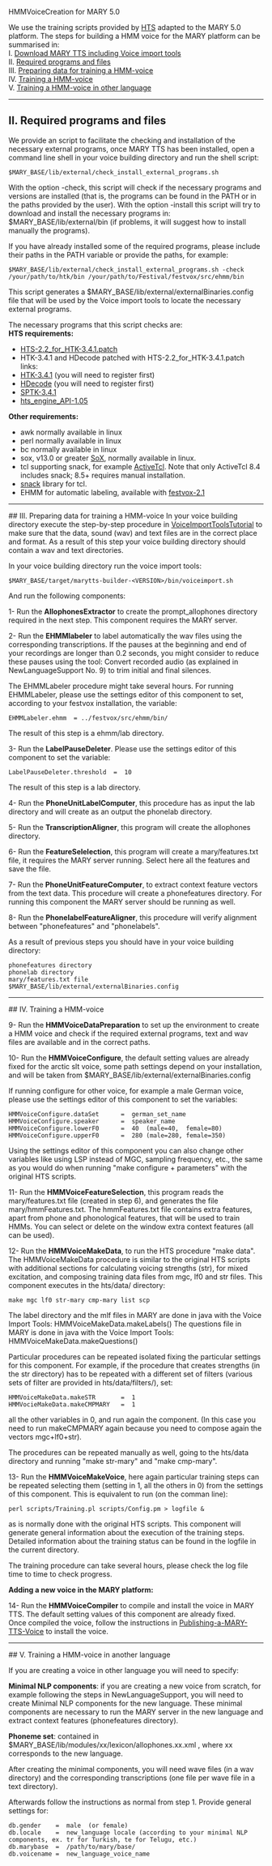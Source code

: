 HMMVoiceCreation for MARY 5.0

We use the training scripts provided by [HTS](http://hts.sp.nitech.ac.jp/) adapted to the MARY 5.0 platform.
The steps for building a HMM voice for the MARY platform can be summarised in:  
I. [Download MARY TTS including Voice import tools](https://github.com/marc1s/marytts#readme)  
II. [Required programs and files](#stepII)  
III. [Preparing data for training a HMM-voice](#stepIII)  
IV. [Training a HMM-voice](#stepIV)  
V. [Training a HMM-voice in other language](#stepV)  

***

## <a name="stepII" /> II. Required programs and files
We provide an script to facilitate the checking and installation of the necessary external programs, once MARY TTS has been installed, open a command line shell in your voice building directory and run the shell script:
 
    $MARY_BASE/lib/external/check_install_external_programs.sh

With the option -check, this script will check if the necessary programs and versions are installed (that is, the programs can be found in the PATH or in the paths provided by the user).
With the option -install this script will try to download and install the necessary programs in: $MARY_BASE/lib/external/bin (if problems, it will suggest how to install manually the programs).

If you have already installed some of the required programs, please include their paths in the PATH variable or provide the paths, for example:

    $MARY_BASE/lib/external/check_install_external_programs.sh -check /your/path/to/htk/bin /your/path/to/Festival/festvox/src/ehmm/bin

This script generates a $MARY_BASE/lib/external/externalBinaries.config file that will be used by the Voice import tools to locate the necessary external programs.

The necessary programs that this script checks are:  
**HTS requirements:**  
* [HTS-2.2_for_HTK-3.4.1.patch ](http://hts.sp.nitech.ac.jp/archives/2.2/HTS-2.2_for_HTK-3.4.1.tar.bz2)  
* HTK-3.4.1 and HDecode patched with HTS-2.2_for_HTK-3.4.1.patch links:  
* [HTK-3.4.1](http://htk.eng.cam.ac.uk/ftp/software/HTK-3.4.1.tar.gz) (you will need to register first)  
* [HDecode](http://htk.eng.cam.ac.uk/prot-docs/hdecode.shtml) (you will need to register first)  
* [SPTK-3.4.1](http://downloads.sourceforge.net/sp-tk/SPTK-3.4.1.tar.gz)  
* [hts_engine_API-1.05](http://downloads.sourceforge.net/hts-engine/hts_engine_API-1.05.tar.gz)  

**Other requirements:**  
* awk normally available in linux  
* perl normally available in linux  
* bc normally available in linux  
* sox, v13.0 or greater [SoX](http://sox.sourceforge.net/), normally available in linux.  
* tcl supporting snack, for example [ActiveTcl](http://www.activestate.com/Products/ActiveTcl/). Note that only ActiveTcl 8.4 includes snack; 8.5+ requires manual installation.  
* [snack](http://www.speech.kth.se/snack/download.html) library for tcl.  
* EHMM for automatic labeling, available with [festvox-2.1](http://festvox.org/download.html)  

***

##<a name="stepIII" /> III. Preparing data for training a HMM-voice
In your voice building directory execute the step-by-step procedure in [VoiceImportToolsTutorial](http://mary.opendfki.de/wiki/VoiceImportToolsTutorial) to make sure that the data, sound (wav) and text files are in the correct place and format. As a result of this step your voice building directory should contain a wav and text directories. 

In your voice building directory run the voice import tools:

    $MARY_BASE/target/marytts-builder-<VERSION>/bin/voiceimport.sh

And run the following components:

1- Run the **AllophonesExtractor** to create the prompt_allophones directory required in the next step. This component requires the MARY server.

2- Run the **EHMMlabeler** to label automatically the wav files using the corresponding transcriptions. If the pauses at the beginning and end of your recordings are longer than 0.2 seconds, you might consider to reduce these pauses using the tool: Convert recorded audio (as explained in NewLanguageSupport No. 9) to trim initial and final silences.

The EHMMLabeler procedure might take several hours. For running EHMMLabeler, please use the settings editor of this component to set, according to your festvox installation, the variable:

    EHMMLabeler.ehmm  = ../festvox/src/ehmm/bin/

The result of this step is a ehmm/lab directory.

3- Run the **LabelPauseDeleter**. Please use the settings editor of this component to set the variable:

    LabelPauseDeleter.threshold  =  10

The result of this step is a lab directory.

4- Run the **PhoneUnitLabelComputer**, this procedure has as input the lab directory and will create as an output the phonelab directory.

5- Run the **TranscriptionAligner**, this program will create the allophones directory.

6- Run the **FeatureSelelection**, this program will create a mary/features.txt file, it requires the MARY server running. Select here all the features and save the file.

7- Run the **PhoneUnitFeatureComputer**, to extract context feature vectors from the text data. This procedure will create a phonefeatures directory. For running this component the MARY server should be running as well.

8- Run the **PhonelabelFeatureAligner**, this procedure will verify alignment between "phonefeatures" and "phonelabels".

As a result of previous steps you should have in your voice building directory:

    phonefeatures directory
    phonelab directory
    mary/features.txt file
    $MARY_BASE/lib/external/externalBinaries.config 

***
##<a name="stepIV" /> IV. Training a HMM-voice

9- Run the **HMMVoiceDataPreparation** to set up the environment to create a HMM voice and check if the required external programs, text and wav files are available and in the correct paths.

10- Run the **HMMVoiceConfigure**, the default setting values are already fixed for the arctic slt voice, some path settings depend on your installation, and will be taken from $MARY_BASE/lib/external/externalBinaries.config

If running configure for other voice, for example a male German voice, please use the settings editor of this component to set the variables:

    HMMVoiceConfigure.dataSet      =  german_set_name
    HMMVoiceConfigure.speaker      =  speaker_name 
    HMMVoiceConfigure.lowerF0      =  40  (male=40,  female=80)  
    HMMVoiceConfigure.upperF0      =  280 (male=280, female=350)

Using the settings editor of this component you can also change other variables like using LSP instead of MGC, sampling frequency, etc., the same as you would do when running "make configure + parameters" with the original HTS scripts.

11- Run the **HMMVoiceFeatureSelection**, this program reads the mary/features.txt file (created in step 6), and generates the file mary/hmmFeatures.txt. The hmmFeatures.txt file contains extra features, apart from phone and phonological features, that will be used to train HMMs. You can select or delete on the window extra context features (all can be used).

12- Run the **HMMVoiceMakeData**, to run the HTS procedure "make data". The HMMVoiceMakeData procedure is similar to the original HTS scripts with additional sections for calculating voicing strengths (str), for mixed excitation, and composing training data files from mgc, lf0 and str files. This component executes in the hts/data/ directory:

    make mgc lf0 str-mary cmp-mary list scp 

The label directory and the mlf files in MARY are done in java with the Voice Import Tools: HMMVoiceMakeData.makeLabels()
The questions file in MARY is done in java with the Voice Import Tools: HMMVoiceMakeData.makeQuestions()

Particular procedures can be repeated isolated fixing the particular settings for this component. For example, if the procedure that creates strengths (in the str directory) has to be repeated with a different set of filters (various sets of filter are provided in hts/data/filters/), set:

    HMMVoiceMakeData.makeSTR       =  1
    HMMVocieMakeData.makeCMPMARY   =  1

all the other variables in 0, and run again the component. (In this case you need to run makeCMPMARY again because you need to compose again the vectors mgc+lf0+str).

The procedures can be repeated manually as well, going to the hts/data directory and running "make str-mary" and "make cmp-mary".

13- Run the **HMMVoiceMakeVoice**, here again particular training steps can be repeated selecting them (setting in 1, all the others in 0) from the settings of this component. This is equivalent to run (on the comman line):

    perl scripts/Training.pl scripts/Config.pm > logfile &

as is normally done with the original HTS scripts. This component will generate general information about the execution of the training steps. Detailed information about the training status can be found in the logfile in the current directory.

The training procedure can take several hours, please check the log file time to time to check progress. 

**Adding a new voice in the MARY platform:**

14- Run the **HMMVoiceCompiler** to compile and install the voice in MARY TTS. The default setting values of this component are already fixed.  
Once compiled the voice, follow the instructions in [Publishing-a-MARY-TTS-Voice](https://github.com/marytts/marytts/wiki/Publishing-a-MARY-TTS-Voice) to install the voice.

***

##<a name="stepV" /> V. Training a HMM-voice in another language

If you are creating a voice in other language you will need to specify:

**Minimal NLP components**: if you are creating a new voice from scratch, for example following the steps in NewLanguageSupport, you will need to create Minimal NLP components for the new language. These minimal components are necessary to run the MARY server in the new language and extract context features (phonefeatures directory). 

**Phoneme set**: contained in $MARY_BASE/lib/modules/xx/lexicon/allophones.xx.xml , where xx corresponds to the new language. 

After creating the minimal components, you will need wave files (in a wav directory) and the corresponding transcriptions (one file per wave file in a text directory).

Afterwards follow the instructions as normal from step 1. Provide general settings for:

    db.gender    =  male  (or female)
    db.locale    =  new_language locale (according to your minimal NLP components, ex. tr for Turkish, te for Telugu, etc.)
    db.marybase  =  /path/to/mary/base/
    db.voicename =  new_language_voice_name




